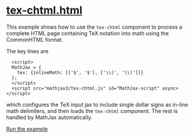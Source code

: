 # [tex-chtml.html](https://mathjax.github.io/mj3-demos/tex-chtml.html)

This example shows how to use the `tex-chtml` component to process a complete HTML page containing TeX notation into math using the CommonHTML format.

The key lines are

```
  <script>
  MathJax = {
    tex: {inlineMath: [['$', '$'], ['\\(', '\\)']]}
  };
  </script>
  <script src="mathjax3/tex-chtml.js" id="MathJax-script" async></script>
```

which configures the TeX input jax to include single dollar signs as in-line math delimiters, and then loads the `tex-chtml` component.  The rest is handled by MathJax automatically.

[Run the example](https://mathjax.github.io/mj3-demos/tex-chtml.html)

